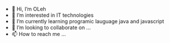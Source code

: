- 👋 Hi, I’m OLeh
- 👀 I’m interested in IT technologies
- 🌱 I’m currently learning programic lauguage java and javascript
- 💞️ I’m looking to collaborate on ...
- 📫 How to reach me ...

<!---
You can click the Preview link to take a look at your changes.
--->
